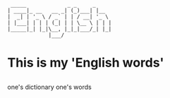 ```
 _____             _ _     _     
| ____|_ __   __ _| (_)___| |__  
|  _| | '_ \ / _` | | / __| '_ \ 
| |___| | | | (_| | | \__ \ | | |
|_____|_| |_|\__, |_|_|___/_| |_|
             |___/               

```






# This is my 'English words'
##
one's dictionary one's words
